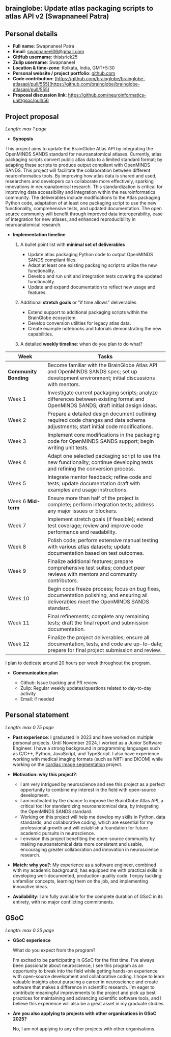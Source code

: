 
## brainglobe: Update atlas packaging scripts to atlas API v2 (Swapnaneel Patra)

## Personal details

- **Full name**: Swapnaneel Patra
- **Email**: <swapnaneel06@gmail.com>
- **GitHub username**: thisisrick25
- **Zulip username**: Swapnaneel
- **Location & time-zone**: Kolkata, India, GMT+5:30
- **Personal website / project portfolio**: [github.com](https://github.com/thisisrick25)
- **Code contribution**: [https://github.com/brainglobe/brainglobe-atlasapi/pull/555](https://github.com/brainglobe/brainglobe-atlasapi/pull/555)
- **Proposal discussion link**: https://github.com/neuroinformatics-unit/gsoc/pull/56

## Project proposal

_Length: max 1 page_

- **Synopsis**

This project aims to update the BrainGlobe Atlas API by integrating the OpenMINDS SANDS standard for neuroanatomical atlases.
Currently, atlas packaging scripts convert public atlas data to a limited standard format; by adapting these scripts to produce output compliant with OpenMINDS SANDS.
This project will facilitate the collaboration between different neuroinformatics tools. By improving how atlas data is shared and used, researchers and developers can collaborate more effectively, sparking innovations in neuroanatomical research.
This standardization is critical for improving data accessibility and integration within the neuroinformatics community.
The deliverables include modifications to the Atlas packaging Python code, adaptation of at least one packaging script to use the new functionality,
comprehensive tests, and updated documentation.
The open source community will benefit through improved data interoperability, ease of integration for new atlases,
and enhanced reproducibility in neuroanatomical research.

- **Implementation timeline**

    1. A bullet point list with **minimal set of deliverables**
        - Update atlas packaging Python code to output OpenMINDS SANDS compliant files.
        - Adapt at least one existing packaging script to utilize the new functionality.
        - Develop and run unit and integration tests covering the updated functionality.
        - Update and expand documentation to reflect new usage and features.

    2. Additional **stretch goals** or "if time allows" deliverables
        - Extend support to additional packaging scripts within the BrainGlobe ecosystem.
        - Develop conversion utilities for legacy atlas data.
        - Create example notebooks and tutorials demonstrating the new capabilities.

    3. A detailed **weekly timeline**: when do you plan to do what?

| Week       | Tasks                                                                                                                                       |
|------------|---------------------------------------------------------------------------------------------------------------------------------------------|
| **Community Bonding**| Become familiar with the BrainGlobe Atlas API and OpenMINDS SANDS spec; set up development environment; initial discussions with mentors.      |
| Week 1     | Investigate current packaging scripts; analyze differences between existing format and OpenMINDS SANDS; draft initial design ideas.          |
| Week 2     | Prepare a detailed design document outlining required code changes and data schema adjustments; start initial code modifications.            |
| Week 3     | Implement core modifications in the packaging code for OpenMINDS SANDS support; begin writing unit tests.                                     |
| Week 4     | Adapt one selected packaging script to use the new functionality; continue developing tests and refining the conversion process.             |
| Week 5     | Integrate mentor feedback; refine code and tests; update documentation draft with examples and usage instructions.                           |
| Week 6  **Mid-term**     | Ensure more than half of the project is complete; perform integration tests; address any major issues or blockers.              |
| Week 7     | Implement stretch goals (if feasible); extend test coverage; review and improve code performance and readability.                             |
| Week 8     | Polish code; perform extensive manual testing with various atlas datasets; update documentation based on test outcomes.                        |
| Week 9     | Finalize additional features; prepare comprehensive test suites; conduct peer reviews with mentors and community contributors.              |
| Week 10    | Begin code freeze process; focus on bug fixes, documentation polishing, and ensuring all deliverables meet the OpenMINDS SANDS standard.      |
| Week 11    | Final refinements; complete any remaining tests; draft the final report and submission documentation.                              |
| Week 12    | Finalize the project deliverables; ensure all documentation, tests, and code are up-to-date; prepare for final project submission and review. |

I plan to dedicate around 20 hours per week throughout the program.

- **Communication plan**
  
  - Github: Issue tracking and PR review
  - Zulip: Regular weekly updates/questions related to day-to-day activity
  - Email: if needed


## Personal statement

_Length: max 0.75 page_

- **Past experience**: I graduated in 2023 and have worked on multiple personal projects. Until November 2024, I worked as a Junior Software Engineer. I have a strong background in programming languages such as C/C++, Python, JavaScript, and TypeScript. I also have experience working with medical imaging formats (such as NIfTI and DICOM) while working on the [cardiac image segmentation](https://github.com/thisisrick25/heart-image-segmentation) project.

- **Motivation: why this project?**: 
    - I am very intrigued by neuroscience and see this project as a perfect opportunity to combine my interest in the field with open-source development.
    - I am motivated by the chance to improve the BrainGlobe Atlas API, a critical tool for standardizing neuroanatomical data, by integrating the OpenMINDS SANDS standard.
    - Working on this project will help me develop my skills in Python, data standards, and collaborative coding, which are essential for my professional growth and will establish a foundation for future academic pursuits in neuroscience.
    - I envision this project benefiting the open-source community by making neuroanatomical data more consistent and usable, encouraging greater collaboration and innovation in neuroscience research.

- **Match: why you?**: My experience as a software engineer, combined with my academic background, has equipped me with practical skills in developing well-documented, production-quality code. I enjoy tackling unfamiliar concepts, learning them on the job, and implementing innovative ideas.
  
- **Availability**: I am fully available for the complete duration of GSoC in its entirety, with no major conflicting commitments.


## GSoC

_Length: max 0.25 page_

- **GSoC experience**

    What do you expect from the program?
  
    I'm excited to be participating in GSoC for the first time. I've always been passionate about neuroscience, I see this program as an opportunity to break into the field while getting hands-on experience with open-source development and collaborative coding. I hope to learn valuable insights about pursuing a career in neuroscience and create software that makes a difference in scientific research. I'm eager to contribute meaningful improvements to the project and pick up best practices for maintaining and advancing scientific software tools, and I believe this experience will also be a great asset in my graduate studies.

- **Are you also applying to projects with other organisations in GSoC 2025?**

    No, I am not applying to any other projects with other organisations.
